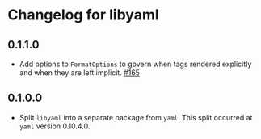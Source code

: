 # Changelog for libyaml

## 0.1.1.0

* Add options to `FormatOptions` to govern when tags rendered explicitly and when they are left implicit. [#165](https://github.com/snoyberg/yaml/issues/165)

## 0.1.0.0

* Split `libyaml` into a separate package from `yaml`. This split occurred at
  `yaml` version 0.10.4.0.
